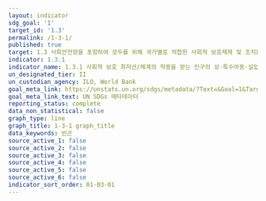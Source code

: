 ```yaml
---
layout: indicator
sdg_goal: '1'
target_id: '1.3'
permalink: /1-3-1/
published: true
target: 1.3 사회안전망을 포함하여 모두를 위해 국가별로 적합한 사회적 보호체제 및 조치를 이행하고, 2030년까지 빈곤층과 취약계층에 대한 실질적 보장을 달성
indicator: 1.3.1
indicator_name: 1.3.1 사회적 보호 최저선/체계의 적용을 받는 인구의 성·특수아동·실업자·노령자·장애인·임산부·신생아·산업재해피해자·빈곤층 및 취약계층별 비율
un_designated_tier: II
un_custodian_agency: ILO, World Bank
goal_meta_link: https://unstats.un.org/sdgs/metadata/?Text=&Goal=1&Target=1.3
goal_meta_link_text: UN SDGs 메타데이터
reporting_status: complete
data_non_statistical: false
graph_type: line
graph_title: 1-3-1 graph_title
data_keywords: 빈곤
source_active_1: false
source_active_2: false
source_active_3: false
source_active_4: false
source_active_5: false
source_active_6: false
indicator_sort_order: 01-03-01
---
```

